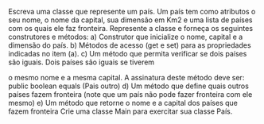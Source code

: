 Escreva uma classe que represente um país. Um país tem como atributos o seu nome, o
nome da capital, sua dimensão em Km2 e uma lista de países com os quais ele faz fronteira.
  Represente a classe e forneça os seguintes construtores e métodos:
    a) Construtor que inicialize o nome, capital e a dimensão do país.
    b) Métodos de acesso (get e set) para as propriedades indicadas no item (a).
    c) Um método que permita verificar se dois países são iguais. Dois países são iguais se tiverem
    
o mesmo nome e a mesma capital. A assinatura deste método deve ser:
    public boolean equals (Pais outro)
    d) Um método que define quais outros países fazem fronteira (note que um país não pode
    fazer fronteira com ele mesmo)
    e) Um método que retorne o nome e a capital dos países que fazem fronteira
Crie uma classe Main para exercitar sua classe País.
